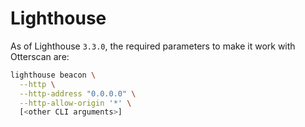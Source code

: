 # Lighthouse

As of Lighthouse `3.3.0`, the required parameters to make it work with Otterscan are:

```sh
lighthouse beacon \
  --http \
  --http-address "0.0.0.0" \
  --http-allow-origin '*' \
  [<other CLI arguments>]
```
